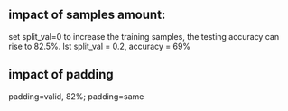 ## impact of samples amount:

set split_val=0 to increase the training samples, the testing accuracy can rise to 82.5%.
lst
split_val = 0.2, accuracy = 69%

## impact of padding
padding=valid, 82%;
padding=same
